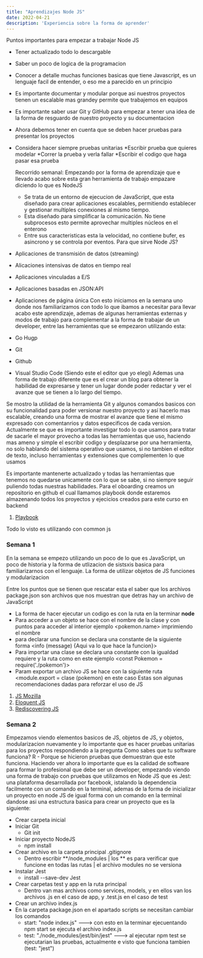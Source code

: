 ```yaml
---
title: "Aprendizajes Node JS"
date: 2022-04-21
description: 'Experiencia sobre la forma de aprender'
---
```

Puntos importantes para empezar a trabajar Node JS
- Tener actualizado todo lo descargable
- Saber un poco de logica de la programacion
- Conocer a detalle muchas funciones basicas que tiene Javascript, es un lenguaje facil de entender, o eso me a parecido en un principio
- Es importante documentar y modular porque asi nuestros proyectos tienen un escalable mas grandey permite que trabajemos en equipos
- Es importante saber usar Git y GitHub para empezar a tener una idea de la forma de resguardo de nuestro proyecto y su documentacion
- Ahora debemos tener en cuenta que se deben hacer pruebas para presentar los proyectos
- Considera hacer siempre pruebas unitarias
  *Escribir prueba que quieres modelar
  *Correr la prueba y verla fallar
  *Escribir el codigo que haga pasar esa prueba
  
  
  
  Recorrido semanal:
  Empezando por la forma de aprendizaje que e llevado acabo sobre esta gran herramienta de trabajo empazare diciendo lo que es NodeJS
  - Se trata de un entorno de ejecucion de JavaScript, que esta diseñado para crear aplicaciones escalables, permitiendo establecer y gestionar multiples conexiones al mismo tiempo.
  - Esta diseñado para simplificar la comunicación. No tiene subprocesos esto permite aprovechar multiples núcleos en el enterono
  - Entre sus caracteristicas esta la velocidad, no contiene bufer, es asincrono y se controla por eventos.
  Para que sirve Node JS?
- Aplicaciones de transmisión de datos (streaming)
- Alicaciones intensivas de datos en tiempo real
- Aplicaciones vinculadas a E/S
- Aplicaciones basadas en JSON:API
- Aplicaciones de página única
Con esto  iniciamos en la semana uno donde nos familiarizamos con todo lo que ibamos a necesitar para llevar acabo este aprendizaje, ademas de algunas herramientas externas y modos de trabajo para complementar a la forma de trabajar de un developer, entre las herramientas que se empezaron utilizando esta:
- Go Hugp
- Git
- Github
- Visual Studio Code (Siendo este el editor que yo elegi)
Ademas una forma de trabajo diferente que es el crear un blog para obtener la habilidad de expresarse y tener un lugar donde poder redactar y ver el avanze que se tienen a lo largo del tiempo.

Se mostro la utilidad de la herramienta Git y algunos comandos basicos con su funcionalidad para poder versionar nuestro proyecto y así hacerlo mas escalable, creando una forma de mostrar el avanze que tiene el mismo expresado con comentanrios y datos especificos de cada version.
Actualmente se que es importante investigar todo lo que usamos para tratar de sacarle el mayor provecho a todas las herramientas que uso, haciendo mas ameno y simple el escribir codigo y desplazarse por una herramienta, no solo hablando del sistema operativo que usamos, si no tambien el editor de texto, incluso herramientas y extensiones que complementen lo que usamos

Es importante mantenerte actualizado y todas las herramientas que tenemos no quedarse unicamente con lo que se sabe, si no siempre seguir puliendo todas nuestras habilidades.
Para el oboarding creamos un repositorio en github el cual llamamos playbook donde estaremos almazenando todos los proyectos y ejecicios creados para este curso en backend

1. [Playbook](https://github.com/ArmandoRuiz13/playbook)

Todo lo visto es utilizando con common js


### Semana 1

En la semana se empezo utilizando un poco de lo que es JavaScript, un poco de historia y la forma de utlizacion de sistsxis basica para familiarizarnos con el lenguaje. La forma de utilizar objetos de JS funciones y modularizacion

Entre los puntos que se tienen que rescatar esta el saber que los archivos package.json son archivos que nos muestran que detras hay un archivo de JavaScript
- La forma de hacer ejecutar un codigo es con la ruta en la terminar **node </ruta>** 
- Para acceder a un objeto se hace con el nombre de la clase y con puntos para acceder al interior ejemplo <pokemon.name> imprimiendo el nombre
- para declarar una funcion se declara una constante de la siguiente forma <info (message) {Aqui va lo que hace la funcion}>
- Para importar una clase se declara una constante con la igualdad requiere y la ruta como en este ejemplo <const Pokemon = require('./pokemon')>
- Param exportar un archivo JS se hace con la siguiente ruta <module.export = clase (pokemon) en este caso
Estas son algunas recomendaciones dadas para reforzar el uso de JS
 1. [JS Mozilla](https://developer.mozilla.org/es/docs/Learn/JavaScript)
 2. [Eloquent JS](https://eloquentjavascript.net/)
 3. [Rediscovering JS](https://pragprog.com/titles/ves6/rediscovering-javascript/)
                                                                            
### Semana 2

Empezamos viendo elementos basicos de JS, objetos de JS, y objetos, modularizacion nuevamente y lo importante que es hacer pruebas unitarias para los proyectos respondiendo a la pregunta Como sabes que tu software funciona? R - Porque se hicieron pruebas que demuestran que este funciona. Haciendo ver ahora lo importante que es la calidad de software para formar lo profesional que debe ser un developer, empezando viendo una forma de trabajo con pruebas que utilizamos en Node JS que es Jest: una plataforma desarrollada por facebook, istalando la dependencia facilmente con un comando en la terminal, ademas de la forma de inicializar un proyecto en node JS de igual forma con un comando en la terminal dandose asi una estructura basica para crear un proyecto que es la siguiente:

- Crear carpeta inicial
- Iniciar Git
     - Git init
- Iniciar proyecto NodeJS
     - npm install
- Crear archivo en la carpeta principal .gitignore
     - Dentro escribir **/node_modules | los ** es para verificar que funcione en todas las rutas | el archivo modules no se versiona   
- Instalar Jest                                                                         
     - install --save-dev Jest 
- Crear carpetas test y app en la ruta principal
     - Dentro van mas archivos como services, models, y en ellos van los archivos .js en el caso de app, y .test.js en el caso de test 
- Crear un archivo index.js
- En la carpeta package.json en el apartado scripts se necesitan cambiar los comandos
     - start: "node index.js"   ---> con esto en la terminar ejecuentando npm start se ejecuta el archivo index.js
     - test: "./node_modules/jest/bin/jest" ---> al ejecutar npm test se ejecutarian las pruebas, actualmente e visto que funciona tambien (test: "jest") 
